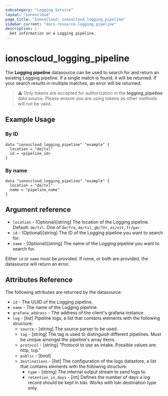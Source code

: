 ```yaml
---
subcategory: "Logging Service"
layout: "ionoscloud"
page_title: "IonosCloud: ionoscloud_logging_pipeline"
sidebar_current: "docs-resource-logging_pipeline"
description: |-
  Get information on a Logging pipeline.
---
```


# ionoscloud_logging_pipeline

The **Logging pipeline** datasource can be used to search for and return an existing Logging pipeline.
If a single match is found, it will be returned. If your search results in multiple matches, an error will be returned.

> ⚠️  Only tokens are accepted for authorization in the **logging_pipeline** data source. Please ensure you are using tokens as other methods will not be valid.

## Example Usage

### By ID
```hcl
data "ionoscloud_logging_pipeline" "example" {
  location = "de/txl"
  id = <pipeline_id>
}
```

### By name
```hcl
data "ionoscloud_logging_pipeline" "example" {
  location = "de/txl"
  name = "pipeline_name"
}
```

## Argument reference
* `location` - (Optional)[string] The location of the Logging pipeline. Default: `de/txl`. One of `de/fra`, `de/txl`, `gb/lhr`, `es/vit`, `fr/par`.
* `id` - (Optional)[string] The ID of the Logging pipeline you want to search for.
* `name` - (Optional)[string] The name of the Logging pipeline you want to search for.

Either `id` or `name` must be provided. If none, or both are provided, the datasource will return an error.

## Attributes Reference

The following attributes are returned by the datasource:

* `id` - The UUID of the Logging pipeline.
* `name` - The name of the Logging pipeline.
* `grafana_address` - The address of the client's grafana instance.
* `log` - [list] Pipeline logs, a list that contains elements with the following structure:
  * `source` - [string] The source parser to be used.
  * `tag` - [string] The tag is used to distinguish different pipelines. Must be unique amongst the pipeline's array items.
  * `protocol` - [string] "Protocol to use as intake. Possible values are: http, tcp."
  * `public` - [bool]
  * `destinations` - [list] The configuration of the logs datastore, a list that contains elements with the following structure:
    * `type` - [string] The internal output stream to send logs to.
    * `retention_in_days` - [int] Defines the number of days a log record should be kept in loki. Works with loki destination type only.